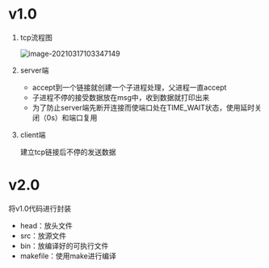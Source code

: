 # v1.0

1. tcp流程图

   ![image-20210317103347149](https://gitee.com/xsm970228/images2020.9.5/raw/master/20210317103352.png)

2. server端

   - accept到一个链接就创建一个子进程处理，父进程一直accept
   - 子进程不停的接受数据放在msg中，收到数据就打印出来
   - 为了防止server端先断开连接而使端口处在TIME_WAIT状态，使用延时关闭（0s）和端口复用

3. client端

   建立tcp链接后不停的发送数据

# v2.0

将v1.0代码进行封装

- head：放头文件
- src：放源文件
- bin：放编译好的可执行文件
- makefile：使用make进行编译